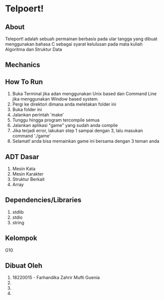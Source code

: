 # Telpoert!
## About
Teleport! adalah sebuah permainan berbasis pada ular tangga yang dibuat menggunakan bahasa C sebagai syarat kelulusan pada mata kuliah Algoritma dan Struktur Data
## Mechanics
## How To Run
  1. Buka Terminal jika adan menggunakan Unix based dan Command Line jika menggunakan Window based system.
  2. Pergi ke direktori dimana anda meletakan folder ini
  3. Buka folder ini 
  4. Jalankan perintah 'make'
  5. Tunggu hingga program tercompile semua
  6. Jalankan aplikasi "game" yang sudah anda compile
  7. Jika terjadi error, lakukan step 1 sampai dengan 3, lalu masukan command './game'
  8. Selamat! anda bisa memainkan game ini bersama dengan 3 teman anda
 
## ADT Dasar
  1. Mesin Kata
  2. Mesin Karakter
  3. Struktur Berkait
  4. Array

## Dependencies/Libraries
  1. stdlib
  2. stdio
  3. string
 
## Kelompok
G10

## Dibuat Oleh
  1. 18220015 - Farhandika Zahrir Mufti Guenia
  2.
  3.
  4.
